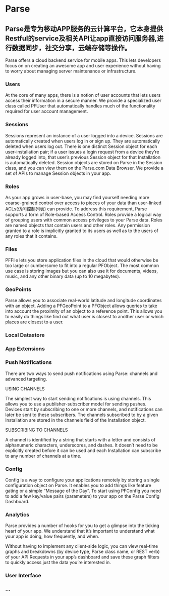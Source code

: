 # Parse

## Parse是专为移动APP服务的云计算平台，它本身提供Restful的service及相关API让app直接访问服务器,进行数据同步，社交分享，云端存储等操作。

Parse offers a cloud backend service for mobile apps. This lets developers focus on on creating an awesome app and user experience without having to worry about managing server maintenance or infrastructure.

### Users
At the core of many apps, there is a notion of user accounts that lets users access their information in a secure manner. We provide a specialized user class called PFUser that automatically handles much of the functionality required for user account management.

### Sessions
Sessions represent an instance of a user logged into a device. Sessions are automatically created when users log in or sign up. They are automatically deleted when users log out. There is one distinct Session object for each user-installation pair; if a user issues a login request from a device they’re already logged into, that user’s previous Session object for that Installation is automatically deleted. Session objects are stored on Parse in the Session class, and you can view them on the Parse.com Data Browser. We provide a set of APIs to manage Session objects in your app.

### Roles
As your app grows in user-base, you may find yourself needing more coarse-grained control over access to pieces of your data than user-linked ACLs(访问控制列表) can provide. To address this requirement, Parse supports a form of Role-based Access Control. Roles provide a logical way of grouping users with common access privileges to your Parse data. Roles are named objects that contain users and other roles. Any permission granted to a role is implicitly granted to its users as well as to the users of any roles that it contains.

### Files
PFFile lets you store application files in the cloud that would otherwise be too large or cumbersome to fit into a regular PFObject. The most common use case is storing images but you can also use it for documents, videos, music, and any other binary data (up to 10 megabytes).

### GeoPoints

Parse allows you to associate real-world latitude and longitude coordinates with an object. Adding a PFGeoPoint to a PFObject allows queries to take into account the proximity of an object to a reference point. This allows you to easily do things like find out what user is closest to another user or which places are closest to a user.

### Local Datastore
### App Extensions
### Push Notifications
There are two ways to send push notifications using Parse: channels and advanced targeting. 

USING CHANNELS

The simplest way to start sending notifications is using channels. This allows you to use a publisher-subscriber model for sending pushes. Devices start by subscribing to one or more channels, and notifications can later be sent to these subscribers. The channels subscribed to by a given Installation are stored in the channels field of the Installation object.

SUBSCRIBING TO CHANNELS

A channel is identified by a string that starts with a letter and consists of alphanumeric characters, underscores, and dashes. It doesn’t need to be explicitly created before it can be used and each Installation can subscribe to any number of channels at a time.

### Config

Config is a way to configure your applications remotely by storing a single configuration object on Parse. It enables you to add things like feature gating or a simple “Message of the Day”. To start using PFConfig you need to add a few key/value pairs (parameters) to your app on the Parse Config Dashboard.


### Analytics

Parse provides a number of hooks for you to get a glimpse into the ticking heart of your app. We understand that it’s important to understand what your app is doing, how frequently, and when.

Without having to implement any client-side logic, you can view real-time graphs and breakdowns (by device type, Parse class name, or REST verb) of your API Requests in your app’s dashboard and save these graph filters to quickly access just the data you’re interested in.

### User Interface


### ...

